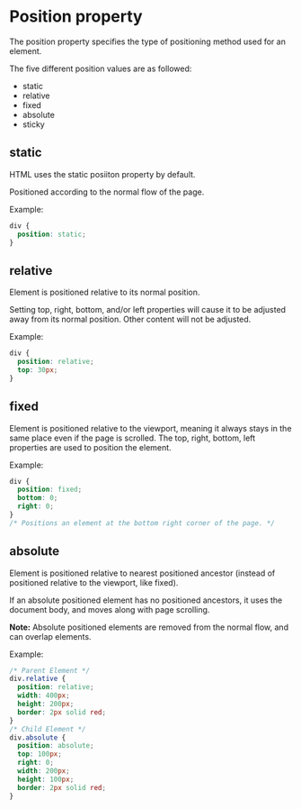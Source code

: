 # Position property

The position property specifies the type of positioning method used for an element.

The five different position values are as followed:

- static
- relative
- fixed
- absolute
- sticky

## static

HTML uses the static posiiton property by default.

Positioned according to the normal flow of the page.

Example:

```css
div {
  position: static;
}
```

## relative

Element is positioned relative to its normal position.

Setting top, right, bottom, and/or left properties will cause it to be adjusted away from its normal position. Other content will not be adjusted.

Example:

```css
div {
  position: relative;
  top: 30px;
}
```

## fixed

Element is positioned relative to the viewport, meaning it always stays in the same place even if the page is scrolled. The top, right, bottom, left properties are used to position the element.

Example:

```css
div {
  position: fixed;
  bottom: 0;
  right: 0;
}
/* Positions an element at the bottom right corner of the page. */
```

## absolute

Element is positioned relative to nearest positioned ancestor (instead of positioned relative to the viewport, like fixed).

If an absolute positioned element has no positioned ancestors, it uses the document body, and moves along with page scrolling.

**Note:** Absolute positioned elements are removed from the normal flow, and can overlap elements.

Example:

```css
/* Parent Element */
div.relative {
  position: relative;
  width: 400px;
  height: 200px;
  border: 2px solid red;
}
/* Child Element */
div.absolute {
  position: absolute;
  top: 100px;
  right: 0;
  width: 200px;
  height: 100px;
  border: 2px solid red;
}
```
